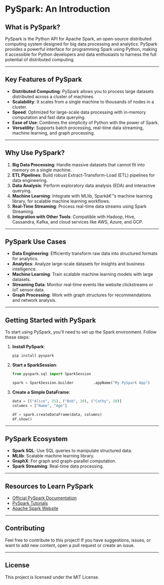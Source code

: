 
# PySpark: An Introduction

## What is PySpark?

PySpark is the Python API for Apache Spark, an open-source distributed computing system designed for big data processing and analytics. PySpark provides a powerful interface for programming Spark using Python, making it accessible for Python developers and data enthusiasts to harness the full potential of distributed computing.

---

## Key Features of PySpark

- **Distributed Computing**: PySpark allows you to process large datasets distributed across a cluster of machines.
- **Scalability**: It scales from a single machine to thousands of nodes in a cluster.
- **Speed**: Optimized for large-scale data processing with in-memory computation and fast data querying.
- **Ease of Use**: Combines the simplicity of Python with the power of Spark.
- **Versatility**: Supports batch processing, real-time data streaming, machine learning, and graph processing.

---

## Why Use PySpark?

1. **Big Data Processing**: Handle massive datasets that cannot fit into memory on a single machine.
2. **ETL Pipelines**: Build robust Extract-Transform-Load (ETL) pipelines for data engineering.
3. **Data Analysis**: Perform exploratory data analysis (EDA) and interactive querying.
4. **Machine Learning**: Integrate with MLlib, Sparkâ€™s machine learning library, for scalable machine learning workflows.
5. **Real-Time Streaming**: Process real-time data streams using Spark Streaming.
6. **Integration with Other Tools**: Compatible with Hadoop, Hive, Cassandra, Kafka, and cloud services like AWS, Azure, and GCP.

---

## PySpark Use Cases

- **Data Engineering**: Efficiently transform raw data into structured formats for analytics.
- **Analytics**: Analyze large-scale datasets for insights and business intelligence.
- **Machine Learning**: Train scalable machine learning models with large datasets.
- **Streaming Data**: Monitor real-time events like website clickstreams or IoT sensor data.
- **Graph Processing**: Work with graph structures for recommendations and network analysis.

---

## Getting Started with PySpark

To start using PySpark, you'll need to set up the Spark environment. Follow these steps:

1. **Install PySpark**:
    ```bash
    pip install pyspark
    ```

2. **Start a SparkSession**:
    ```python
    from pyspark.sql import SparkSession

    spark = SparkSession.builder         .appName("My PySpark App")         .getOrCreate()
    ```

3. **Create a Simple DataFrame**:
    ```python
    data = [("Alice", 25), ("Bob", 30), ("Cathy", 28)]
    columns = ["Name", "Age"]

    df = spark.createDataFrame(data, columns)
    df.show()
    ```

---

## PySpark Ecosystem

- **Spark SQL**: Use SQL queries to manipulate structured data.
- **MLlib**: Scalable machine learning library.
- **GraphX**: For graph and graph-parallel computation.
- **Spark Streaming**: Real-time data processing.

---

## Resources to Learn PySpark

- [Official PySpark Documentation](https://spark.apache.org/docs/latest/api/python/)
- [PySpark Tutorials](https://spark.apache.org/examples.html)
- [Apache Spark Website](https://spark.apache.org/)

---

## Contributing

Feel free to contribute to this project! If you have suggestions, issues, or want to add new content, open a pull request or create an issue.

---

## License

This project is licensed under the MIT License.
